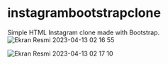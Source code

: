 # instagrambootstrapclone
Simple HTML Instagram clone made with Bootstrap.
![Ekran Resmi 2023-04-13 02 16 55](https://user-images.githubusercontent.com/92593948/231606461-0f9bde03-4b8a-4545-9fba-3269149f8776.png)

![Ekran Resmi 2023-04-13 02 17 10](https://user-images.githubusercontent.com/92593948/231606473-02822719-5517-40f7-ab21-3198af3e89d2.png)
